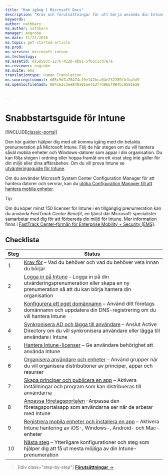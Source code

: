 ```yaml
---
title: "Kom igång | Microsoft Docs"
description: "Krav och förutsättningar för att börja använda din Intune-prenumeration"
keywords: 
author: nathbarn
ms.author: nathbarn
manager: angrobe
ms.date: 11/22/2016
ms.topic: get-started-article
ms.prod: 
ms.service: microsoft-intune
ms.technology: 
ms.assetid: d158503c-1276-422b-ab81-5f66c1cd7e7a
ms.reviewer: angrobe
ms.suite: ems
translationtype: Human Translation
ms.sourcegitcommit: d05c9d7a78474c19e142bca94e232289fbfba1d9
ms.openlocfilehash: 804c62c3ee840a01ee7b3f7d96bf984bc9501ea0


---
```



# <a name="intune-quick-start-guide"></a>Snabbstartsguide för Intune

[!INCLUDE[classic-portal](../includes/classic-portal.md)]

Den här guiden hjälper dig med att komma igång med din betalda prenumeration på Microsoft Intune. Följ de här stegen om du vill hantera såväl mobila enheter och Windows-datorer som appar i din organisation. Du kan följa stegen i ordning eller hoppa framåt om ett visst steg inte gäller för din miljö eller dina affärsbehov. Om du vill prova Intune se [utvärderingsguide för Intune](/intune/understand-explore/get-started-with-a-30-day-trial-of-microsoft-intune).  

Om du använder Microsoft System Center Configuration Manager för att hantera datorer och servrar, kan du [utöka Configuration Manager till att hantera mobila enheter](https://docs.microsoft.com/sccm/mdm/understand/choose-between-standalone-intune-and-hybrid-mobile-device-management).

>[!TIP]
>Om du köper minst 150 licenser för Intune i en tillgänglig prenumeration kan du använda *FastTrack Center Benefit*, en tjänst där Microsoft-specialister samarbetar med dig för att förbereda din miljö för Intune. Mer information finns i [FastTrack Center-förmån för Enterprise Mobility + Security (EMS)](https://docs.microsoft.com/enterprise-mobility-security/Solutions/enterprise-mobility-fasttrack-program).

## <a name="checklist"></a>Checklista

| Steg | Status  |
| ------------- |-------------|
| 1  | [Krav för](what-to-know-before-you-start-microsoft-intune.md) – Vad du behöver och vad du behöver veta innan du börjar|
| 2 |  [Logga in på Intune](start-with-a-paid-subscription-to-microsoft-intune-step-1.md) – Logga in på din utvärderingsprenumeration eller skapa en ny prenumeration så att du kan börja hantera din organisation   |  
| 3 | [Konfigurera ett eget domännamn](start-with-a-paid-subscription-to-microsoft-intune-step-2.md) – Använd ditt företags domännamn och uppdatera din DNS-registrering om du vill hantera Intune   |
| 4 | [Synkronisera AD och lägga till användare](start-with-a-paid-subscription-to-microsoft-intune-step-3.md) – Anslut Active Directory om du vill synkronisera användare eller lägga till användare i Intune  |
| 5 | [Hantera Intune-licenser](start-with-a-paid-subscription-to-microsoft-intune-step-4.md) – Ge användare behörighet att använda Intune|
| 6 | [Organisera användare och enheter](start-with-a-paid-subscription-to-microsoft-intune-step-5.md) – Använd grupper när du vill organisera distributioner av principer, appar och resurser |
| 7 | [Skapa principer och publicera en app](start-with-a-paid-subscription-to-microsoft-intune-step-6.md) – Aktivera inställningar och program som kan distribueras till användarna |
| 8 | [Anpassa företagsportalen](start-with-a-paid-subscription-to-microsoft-intune-step-7.md) –Anpassa den företagsportalsapp som användarna ser när de arbetar med Intune  |
| 9 | [Registrera mobila enheter och installera en app](start-with-a-paid-subscription-to-microsoft-intune-step-8.md) – Aktivera Intune hantering av iOS-, Windows-, Android- och Mac-enheter |
|10 | [Nästa steg](post-configuration-tasks.md) – Ytterligare konfigurationer och steg som hjälper dig att få ut mesta möjliga av din Intune-prenumeration|


>[!div class="step-by-step"]
[**Förutsättningar** &rarr;](what-to-know-before-you-start-microsoft-intune.md)



<!--HONumber=Jan17_HO2-->


